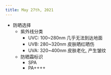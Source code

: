 ```yaml
---
title: May 27th, 2021
---
```


- 防晒选择
	- 紫外线分类
		- UVC: 100~280nm
		  几乎无法到达地面
		- UVB: 280~320nm
		  皮肤晒红晒伤
		- UVA: 320~400nm
		  皮肤老化, 产生皱纹
	- 防晒霜标识
		- SPA
		- PA++++